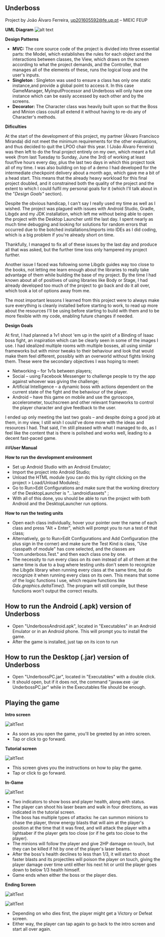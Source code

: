 ## Underboss

Project by João Álvaro Ferreira, [up201605592@fe.up.pt](mailto:up201605592@fe.up.pt) – MIEIC FEUP



**UML Diagram**
![alt text](https://github.com/JoaoAlvaroFerreira/LPOO-Underboss/blob/master/UnderbossUML.png?raw=true)


**Design Patterns**

- **MVC:**  The core source code of the project is divided into three essential parts: the Model, which establishes the rules for each object and the interactions between classes, the View, which draws on the screen according to what the project demands, and the Controller, that manages all of the elements of these, runs the logical loop and the user&#39;s inputs.
- **Singleton** : Singleton was used to ensure a class has only one static instance,and provide a global point to access it. In this case GameManager, MyInputProcessor and Underboss will only have one instance which can be easily accessed by each other and by the screens.
- **Decorator:**  The Character class was heavily built upon so that the Boss and Minion class could all extend it without having to re-do any of Character&#39;s methods.

**Dificulties**   

  At the start of the development of this project, my partner (Álvaro Francisco Miranda) did not meet the minimum requirements for the other evaluations, and thus decided to quit the LPOO chair this year. I (João Álvaro Ferreira) was then left to do the final project entirely on my own, which meant a full week (from last Tuesday to Sunday, June the 3rd) of working at least four/five hours every day, plus the last two days in which this project took all of my time. I was also building on top of a demo I had developed for the intermediate checkpoint delivery about a month ago, which gave me a bit of a head start. This means that the already heavy workload for this final project doubled, and it constrained both the quality of the project and the extent to which I could fulfil my personal goals for it (which I&#39;ll talk about in the &quot;_Design Goals&quot;_ section).

Despite the obvious handicap, I can&#39;t say I really used my time as well as I wished. The project was plagued with issues with Android Studio, Gradle, Libgdx and my JDK installation, which left me without being able to open the project with the Desktop Launcher until the last day. I spent nearly as much time debugging and looking for solutions for random errors that occurred due to the botched installations/imports into IDEs as I did coding, which is a big problem if you&#39;re already short on time.

Thankfully, I managed to fix all of these issues by the last day and produce all that was asked, but the further time loss only hampered my project further.

Another issue I faced was following some Libgdx guides way too close to the books, not letting me learn enough about the libraries to really take advantage of them while building the base of my project. By the time I had known about all of positives of using libraries like Body or Stage, I had already developed too much of the project to go back and do it all over, which took a lot of options away from me.

The most important lessons I learned from this project were to always make sure everything is cleanly installed before starting to work, to read up more about the resources I&#39;ll be using before starting to build with them and to be more flexible with my code, enabling future changes if needed.

**Design Goals**

At first, I had planned a 1v1 shoot &#39;em up in the spirit of a Binding of Isaac boss fight, an inspiration which can be clearly seen in some of the images I use. I had idealized multiple rooms with multiple bosses, all using similar frameworks but with minor tweaks to their behaviour and look that would make them feel different, possibly with an overworld without fights linking them. These were the secondary objectives I was hoping to meet:

- Networking – for 1v1s between players;
- Social – using Facebook Messenger to challenge people to try the app against whoever was giving the challenge;
- Artificial Intelligence – a dynamic boss with actions dependent on the current state of the fight and the behaviour of the player.
- Android – have this game on mobile and use the gyroscope, accelerometer, touchscreen and other relevant frameworks to control the player character and give feedback to the user.

I ended up only meeting the last two goals – and despite doing a good job at them, in my view, I still wish I could&#39;ve done more with the ideas and resources I had. That said, I&#39;m still pleased with what I managed to do, as I feel like the content that is there is polished and works well, leading to a decent fast-paced game.





##**User Manual**

 **How to run the development environment**

- Set up Android Studio with an Android Emulator;
- Import the project into Android Studio;
- Unload the HTML module (you can do this by right clicking on the project &gt; Load/Unload Modules);
- Go to Run&gt;Edit Configurations and make sure that the working directory of the DesktopLauncher is &quot;…\android\assets&quot; ;
- With all of this done, you should be able to run the project with both Android and the DesktopLauncher run options.

 **How to run the testing units**

- Open each class individually, hover your pointer over the name of each class and press &quot;Alt + Enter&quot;, which will prompt you to run a test of that class;
- Alternatively, go to Run&gt;Edit Configurations and Add Configuration (the plus sign in the corner) and make sure the Test Kind is class, &quot;Use classpath of module&quot; has core selected, and the classes are &quot;com.underboss.Test.&quot; and then each class one by one.
- The necessity to run every class on its own instead of all of them at the same time is due to a bug where testing units don&#39;t seem to recognize the Libgdx library when running every class at the same time, but do recognize it when running every class on its own. This means that some of the logic functions I use, which require functions like _Gdx.graphics.deltaTime()._ The program will still compile, but these functions won&#39;t output the correct results.

## **How to run the Android (.apk) version of Underboss**

- Open &quot;UnderbossAndroid.apk&quot;, located in &quot;Executables&quot;  in an Android Emulator or in an Android phone. This will prompt you to install the game.
- After the game is installed, just tap on its icon to run

## **How to run the Desktop (.jar) version of Underboss**

-  Open &quot;UnderbossPC.jar&quot;, located in &quot;Executables&quot; with a double click.
-  It should open, but if it does not, the command &quot;javaw.exe -jar UnderbossPC.jar&quot; while in the Executables file should be enough.

## **Playing the game**

**Intro screen**

![altText](https://github.com/JoaoAlvaroFerreira/LPOO-Underboss/blob/master/android/assets/initScreen.PNG?raw=true)
- As soon as you open the game, you&#39;ll be greeted by an intro screen.
- Tap or click to go forward.

**Tutorial screen**

![altText](https://github.com/JoaoAlvaroFerreira/LPOO-Underboss/blob/master/android/assets/tutorialScreen.PNG?raw=true)
- This screen gives you the instructions on how to play the game.
- Tap or click to go forward.

**In-Game**

![altText](https://github.com/JoaoAlvaroFerreira/LPOO-Underboss/blob/master/InGamePrint.png?raw=true)
- Two indicators to show boss and player health, along with status.
- The player can shoot his laser beam and walk in four directions, as was indicated in the tutorial screen.
- The boss has multiple types of attacks: he can summon minions to chase the player, throw energy blasts that will aim at the player&#39;s position at the time that it was fired, and will attack the player with a lightsaber if the player gets too close (or if he gets too close to the player).
- The minions will follow the player and give 2HP damage on touch, but they can be killed if hit by one of the player&#39;s laser beams.
- After the boss&#39;s health declines to less than 1/3, it will start to shoot faster blasts and its projectiles will poison the player on touch, giving the player damage over time until either his next hit or until the player goes down to below 1/3 health himself.
- Game ends when either the boss or the player dies.

**Ending Screen**


![altText](https://github.com/JoaoAlvaroFerreira/LPOO-Underboss/blob/master/android/assets/winScreen.PNG?raw=true)

![altText](https://github.com/JoaoAlvaroFerreira/LPOO-Underboss/blob/master/android/assets/loseScreen.PNG?raw=true)
- Depending on who dies first, the player might get a Victory or Defeat screen.
- Either way, the player can tap again to go back to the intro screen and start all over again.
